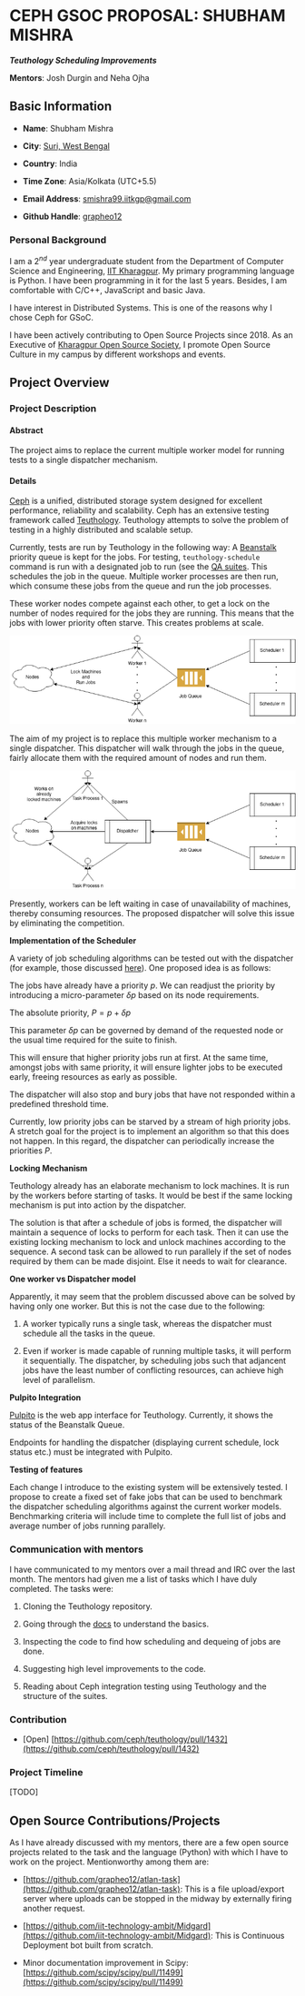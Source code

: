 # CEPH GSOC PROPOSAL: SHUBHAM MISHRA

***Teuthology Scheduling Improvements***

**Mentors**: Josh Durgin and Neha Ojha

## Basic Information

- **Name**: Shubham Mishra

- **City**: [Suri, West Bengal](https://en.wikipedia.org/wiki/Suri,_Birbhum)

- **Country**: India

- **Time Zone**: Asia/Kolkata (UTC+5.5)

- **Email Address**: smishra99.iitkgp@gmail.com

- **Github Handle**: [grapheo12](https://github.com/grapheo12)

### Personal Background

I am a $2^{nd}$ year undergraduate student from the Department of Computer Science and Engineering, [IIT Kharagpur](https://www.iitkgp.ac.in).
My primary programming language is Python. I have been programming in it for the last 5 years.
Besides, I am comfortable with C/C++, JavaScript and basic Java.

I have interest in Distributed Systems. This is one of the reasons why I chose Ceph for GSoC.

I have been actively contributing to Open Source Projects since 2018.
As an Executive of [Kharagpur Open Source Society](https://kossiitkpg.org), I promote Open Source Culture in my campus by different workshops and events.

## Project Overview

### Project Description

#### Abstract

The project aims to replace the current multiple worker model for running tests
to a single dispatcher mechanism.

#### Details

[Ceph](https://ceph.io) is a unified, distributed storage system designed for excellent performance, reliability and scalability.
Ceph has an extensive testing framework called [Teuthology](https://github.com/ceph/teuthology).
Teuthology attempts to solve the problem of testing in a highly distributed and scalable setup.

Currently, tests are run by Teuthology in the following way: A [Beanstalk](https://kr.github.io/beanstalkd/) priority queue is kept for the jobs.
For testing, `teuthology-schedule` command is run with a designated job to run (see the [QA suites](https://github.com/ceph/ceph/tree/master/qa).
This schedules the job in the queue. Multiple worker processes are then run, which consume these jobs from the queue and run the job processes.

These worker nodes compete against each other, to get a lock on the number of nodes required for the jobs they are running.
This means that the jobs with lower priority often starve. This creates problems at scale.

![Current mechanism: Note that multiple Workers are active at a time](img/current.png)

The aim of my project is to replace this multiple worker mechanism to a single dispatcher.
This dispatcher will walk through the jobs in the queue, fairly allocate them with the required amount of nodes and run them.

![Proposed mechanism](img/proposed.png)

Presently, workers can be left waiting in case of unavailability of machines, thereby consuming resources.
The proposed dispatcher will solve this issue by eliminating the competition.

**Implementation of the Scheduler**

A variety of job scheduling algorithms can be tested out with the dispatcher (for example, those discussed [here](https://www.os-book.com/OS9/slide-dir/PPT-dir/ch6.ppt)). One proposed idea is as follows:

The jobs have already have a priority $p$.
We can readjust the priority by introducing a micro-parameter $\delta p$ based on its node requirements.

The absolute priority, $P = p + \delta p$

This parameter $\delta p$ can be governed by demand of the requested node or the usual time required for the suite to finish.

This will ensure that higher priority jobs run at first.
At the same time, amongst jobs with same priority, it will ensure lighter jobs to be executed early, freeing resources as early as possible.

The dispatcher will also stop and bury jobs that have not responded within a predefined threshold time.

Currently, low priority jobs can be starved by a stream of high priority jobs. A stretch goal for the project is to implement an algorithm
so that this does not happen. In this regard, the dispatcher can periodically increase the priorities $P$.

**Locking Mechanism**

Teuthology already has an elaborate mechanism to lock machines.
It is run by the workers before starting of tasks.
It would be best if the same locking mechanism is put into action by the dispatcher.

The solution is that after a schedule of jobs is formed, the dispatcher will maintain a sequence of locks to perform for each task.
Then it can use the existing locking mechanism to lock and unlock machines according to the sequence.
A second task can be allowed to run parallely if the set of nodes required by them can be made disjoint.
Else it needs to wait for clearance.

**One worker vs Dispatcher model**

Apparently, it may seem that the problem discussed above can be solved by having only one worker.
But this is not the case due to the following:

1. A worker typically runs a single task, whereas the dispatcher must schedule all the tasks in the queue.

2. Even if worker is made capable of running multiple tasks, it will perform it sequentially.
The dispatcher, by scheduling jobs such that adjancent jobs have the least number of conflicting resources,
can achieve high level of parallelism.

**Pulpito Integration**

[Pulpito](https://github.com/ceph/pulpito) is the web app interface for Teuthology.
Currently, it shows the status of the Beanstalk Queue.

Endpoints for handling the dispatcher (displaying current schedule, lock status etc.) must be integrated with Pulpito.

**Testing of features**

Each change I introduce to the existing system will be extensively tested.
I propose to create a fixed set of fake jobs that can be used to benchmark the dispatcher scheduling algorithms
against the current worker models.
Benchmarking criteria will include time to complete the full list of jobs
and average number of jobs running parallely.

### Communication with mentors

I have communicated to my mentors over a mail thread and IRC over the last month.
The mentors had given me a list of tasks which I have duly completed.
The tasks were:

1. Cloning the Teuthology repository.

2. Going through the [docs](https://docs.ceph.com/teuthology/docs/README.html) to understand the basics.

3. Inspecting the code to find how scheduling and dequeing of jobs are done.

4. Suggesting high level improvements to the code.

5. Reading about Ceph integration testing using Teuthology and the structure of the suites.

### Contribution

- [Open]
[https://github.com/ceph/teuthology/pull/1432](https://github.com/ceph/teuthology/pull/1432)

### Project Timeline

[TODO]


## Open Source Contributions/Projects

As I have already discussed with my mentors, there are a few open source projects related to the task and the language (Python) with which I have to work on the project. Mentionworthy among them are:

-  [https://github.com/grapheo12/atlan-task](https://github.com/grapheo12/atlan-task): This is a file upload/export server where uploads can be stopped in the midway by externally firing another request.

- [https://github.com/iit-technology-ambit/Midgard](https://github.com/iit-technology-ambit/Midgard): This is Continuous Deployment bot built from scratch.

- Minor documentation improvement in Scipy: [https://github.com/scipy/scipy/pull/11499](https://github.com/scipy/scipy/pull/11499)
